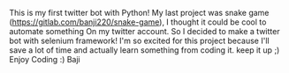 This is my first twitter bot with Python!
My last project was snake game (https://gitlab.com/banji220/snake-game), I thought it could be cool to automate something
On my twitter account.
So I decided to make a twitter bot with selenium framework!
I'm so excited for this project because I'll save a lot of time and actually learn something from coding it.
keep it up ;)
Enjoy Coding :)
Baji 